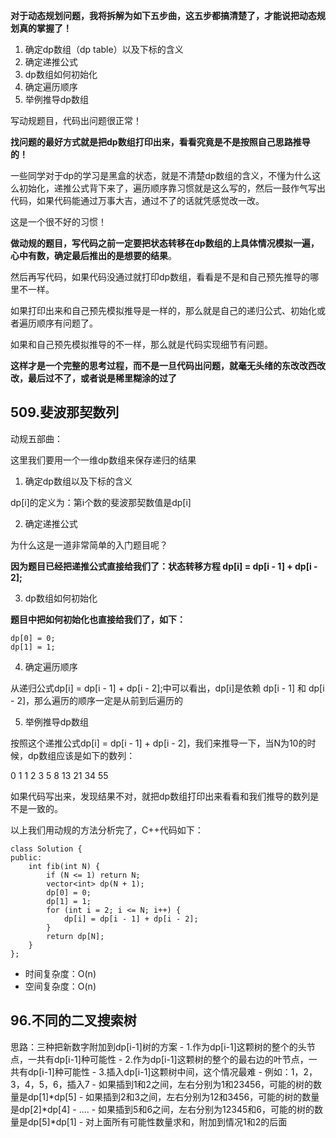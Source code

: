 **对于动态规划问题，我将拆解为如下五步曲，这五步都搞清楚了，才能说把动态规划真的掌握了！**

1.  确定dp数组（dp table）以及下标的含义
2.  确定递推公式
3.  dp数组如何初始化
4.  确定遍历顺序
5.  举例推导dp数组

写动规题目，代码出问题很正常！

**找问题的最好方式就是把dp数组打印出来，看看究竟是不是按照自己思路推导的！**

一些同学对于dp的学习是黑盒的状态，就是不清楚dp数组的含义，不懂为什么这么初始化，递推公式背下来了，遍历顺序靠习惯就是这么写的，然后一鼓作气写出代码，如果代码能通过万事大吉，通过不了的话就凭感觉改一改。

这是一个很不好的习惯！

**做动规的题目，写代码之前一定要把状态转移在dp数组的上具体情况模拟一遍，心中有数，确定最后推出的是想要的结果**。

然后再写代码，如果代码没通过就打印dp数组，看看是不是和自己预先推导的哪里不一样。

如果打印出来和自己预先模拟推导是一样的，那么就是自己的递归公式、初始化或者遍历顺序有问题了。

如果和自己预先模拟推导的不一样，那么就是代码实现细节有问题。

**这样才是一个完整的思考过程，而不是一旦代码出问题，就毫无头绪的东改改西改改，最后过不了，或者说是稀里糊涂的过了**

## 509.斐波那契数列
动规五部曲：

这里我们要用一个一维dp数组来保存递归的结果

1.  确定dp数组以及下标的含义

dp[i]的定义为：第i个数的斐波那契数值是dp[i]

2.  确定递推公式

为什么这是一道非常简单的入门题目呢？

**因为题目已经把递推公式直接给我们了：状态转移方程 dp[i] = dp[i - 1] + dp[i - 2];**

3.  dp数组如何初始化

**题目中把如何初始化也直接给我们了，如下：**

```
dp[0] = 0;
dp[1] = 1;
```

4.  确定遍历顺序

从递归公式dp[i] = dp[i - 1] + dp[i - 2];中可以看出，dp[i]是依赖 dp[i - 1] 和 dp[i - 2]，那么遍历的顺序一定是从前到后遍历的

5.  举例推导dp数组

按照这个递推公式dp[i] = dp[i - 1] + dp[i - 2]，我们来推导一下，当N为10的时候，dp数组应该是如下的数列：

0 1 1 2 3 5 8 13 21 34 55

如果代码写出来，发现结果不对，就把dp数组打印出来看看和我们推导的数列是不是一致的。

以上我们用动规的方法分析完了，C++代码如下：

```
class Solution {
public:
    int fib(int N) {
        if (N <= 1) return N;
        vector<int> dp(N + 1);
        dp[0] = 0;
        dp[1] = 1;
        for (int i = 2; i <= N; i++) {
            dp[i] = dp[i - 1] + dp[i - 2];
        }
        return dp[N];
    }
};
```

-   时间复杂度：O(n)
-   空间复杂度：O(n)

 ## 96.不同的二叉搜索树
思路：三种把新数字附加到dp[i-1]树的方案
	- 1.作为dp[i-1]这颗树的整个的头节点，一共有dp[i-1]种可能性
	- 2.作为dp[i-1]这颗树的整个的最右边的叶节点，一共有dp[i-1]种可能性
	- 3.插入dp[i-1]这颗树中间，这个情况最难
		- 例如：1，2，3，4，5，6，插入7
		- 如果插到1和2之间，左右分别为1和23456，可能的树的数量是dp[1]\*dp[5]
		- 如果插到2和3之间，左右分别为12和3456，可能的树的数量是dp[2]\*dp[4]
		- ....
		- 如果插到5和6之间，左右分别为12345和6，可能的树的数量是dp[5]\*dp[1]
		- 对上面所有可能性数量求和，附加到情况1和2的后面